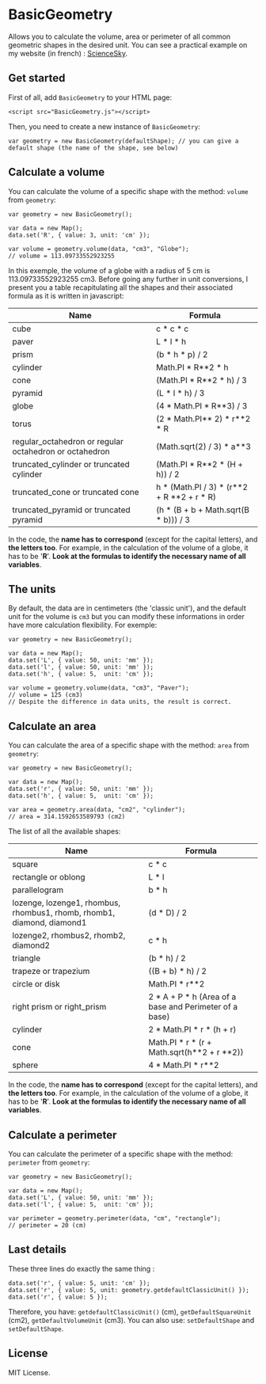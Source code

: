 # BasicGeometry

Allows you to calculate the volume, area or perimeter of all common geometric shapes in the desired unit. You can see a practical example on my website (in french) : [ScienceSky](https://sciencesky.fr/Mathematiques/Formules/Volume/index.php).

## Get started

First of all, add `BasicGeometry` to your HTML page:

```
<script src="BasicGeometry.js"></script>
```

Then, you need to create a new instance of `BasicGeometry`:

```
var geometry = new BasicGeometry(defaultShape); // you can give a default shape (the name of the shape, see below) 
```

## Calculate a volume

You can calculate the volume of a specific shape with the method: `volume` from `geometry`:

```
var geometry = new BasicGeometry();

var data = new Map();
data.set('R', { value: 3, unit: 'cm' });

var volume = geometry.volume(data, "cm3", "Globe");
// volume = 113.09733552923255
```

In this exemple, the volume of a globe with a radius of 5 cm is 113.09733552923255 cm3. Before going any further in unit conversions, I present you a table recapitulating all the shapes and their associated formula as it is written in javascript:

|Name|Formula|
|----|-------|
|cube|c * c * c|
|paver|L * l * h|
|prism|(b * h * p) / 2|
|cylinder|Math.PI * R**2 * h|
|cone|(Math.PI * R**2 * h) / 3|
|pyramid|(L * l * h) / 3|
|globe|(4 * Math.PI * R**3) / 3|
|torus|(2 * Math.PI** 2) * r**2 * R|
|regular_octahedron or regular octahedron or octahedron|(Math.sqrt(2) / 3) * a**3|
|truncated_cylinder or truncated cylinder|(Math.PI * R**2 * (H + h)) / 2|
|truncated_cone or truncated cone|h * (Math.PI / 3) * (r**2 + R **2 + r * R)|
|truncated_pyramid or truncated pyramid|(h * (B + b + Math.sqrt(B * b))) / 3|

In the code, the **name has to correspond** (except for the capital letters), and **the letters too**. For example, in the calculation of the volume of a globe, it has to be '**R**'. **Look at the formulas to identify the necessary name of all variables**.

## The units

By default, the data are in centimeters (the 'classic unit'), and the default unit for the volume is `cm3` but you can modify these informations in order have more calculation flexibility. For exemple:

```
var geometry = new BasicGeometry();

var data = new Map();
data.set('L', { value: 50, unit: 'mm' });
data.set('l', { value: 50, unit: 'mm' });
data.set('h', { value: 5,  unit: 'cm' });

var volume = geometry.volume(data, "cm3", "Paver");
// volume = 125 (cm3)
// Despite the difference in data units, the result is correct.
```

## Calculate an area

You can calculate the area of a specific shape with the method: `area` from `geometry`:

```
var geometry = new BasicGeometry();

var data = new Map();
data.set('r', { value: 50, unit: 'mm' });
data.set('h', { value: 5,  unit: 'cm' });

var area = geometry.area(data, "cm2", "cylinder");
// area = 314.1592653589793 (cm2)
```

The list of all the available shapes:

|Name|Formula|
|----|-------|
|square|c * c|
|rectangle or oblong|L * l|
|parallelogram|b * h|
|lozenge, lozenge1, rhombus, rhombus1, rhomb, rhomb1, diamond, diamond1|(d * D) / 2|
|lozenge2, rhombus2, rhomb2, diamond2|c * h|
|triangle|(b * h) / 2|
|trapeze or trapezium|((B + b) * h) / 2|
|circle or disk|Math.PI * r**2|
|right prism or right_prism|2 * A + P * h (Area of a base and Perimeter of a base)|
|cylinder|2 * Math.PI * r * (h + r)|
|cone|Math.PI * r * (r + Math.sqrt(h**2 + r **2))|
|sphere|4 * Math.PI * r**2|

In the code, the **name has to correspond** (except for the capital letters), and **the letters too**. For example, in the calculation of the volume of a globe, it has to be '**R**'. **Look at the formulas to identify the necessary name of all variables**.

## Calculate a perimeter

You can calculate the perimeter of a specific shape with the method: `perimeter` from `geometry`:

```
var geometry = new BasicGeometry();

var data = new Map();
data.set('L', { value: 50, unit: 'mm' });
data.set('l', { value: 5,  unit: 'cm' });

var perimeter = geometry.perimeter(data, "cm", "rectangle");
// perimeter = 20 (cm)
```

## Last details

These three lines do exactly the same thing :

```
data.set('r', { value: 5, unit: 'cm' });
data.set('r', { value: 5, unit: geometry.getdefaultClassicUnit() });
data.set('r', { value: 5 });
```

Therefore, you have: `getdefaultClassicUnit()` (cm), `getDefaultSquareUnit` (cm2), `getDefaultVolumeUnit` (cm3). You can also use: `setDefaultShape` and `setDefaultShape`.

## License

MIT License.